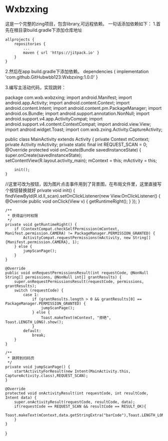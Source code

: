 # Wxbzxing
这是一个完整的zing项目，包含library,可远程依赖。
一句话添加依赖如下：
1.首先在根目录build.gradle下添加仓库地址

	allprojects {
		repositories {
			...
			maven { url 'https://jitpack.io' }
		}
	}

2.然后在app build.gradle下添加依赖。
dependencies {
	        implementation 'com.github.GitHubwbb123:Wxbzxing:1.0.0'
	}
	
 3.编写主活动代码，实现跳转：
 
package com.wxb.wxbzxing;
import android.Manifest;
import android.app.Activity;
import android.content.Context;
import android.content.Intent;
import android.content.pm.PackageManager;
import android.os.Bundle;
import android.support.annotation.NonNull;
import android.support.v4.app.ActivityCompat;
import android.support.v4.content.ContextCompat;
import android.view.View;
import android.widget.Toast;
import com.wxb.zxing.Activity.CaptureActivity;

public class MainActivity extends Activity {
    private Context mContext;
    private Activity mActivity;
    private static final int REQUEST_SCAN = 0;
    @Override
    protected void onCreate(Bundle savedInstanceState) {
        super.onCreate(savedInstanceState);
        setContentView(R.layout.activity_main);
        mContext = this;
        mActivity = this;

        init();
    }
//这里可改为按钮，因为图片点击事件用到了背景图，在布局文件里，这里直接写个按钮替换就好
    private void init() {
        findViewById(R.id.ll_scan).setOnClickListener(new View.OnClickListener() {
            @Override
            public void onClick(View v) {
                getRuntimeRight();
            }
        });
    }

    /**
     * 获得运行时权限
     */
    private void getRuntimeRight() {
        if (ContextCompat.checkSelfPermission(mContext, Manifest.permission.CAMERA) != PackageManager.PERMISSION_GRANTED) {
            ActivityCompat.requestPermissions(mActivity, new String[]{Manifest.permission.CAMERA}, 1);
        } else {
            jumpScanPage();
        }
    }

    @Override
    public void onRequestPermissionsResult(int requestCode, @NonNull String[] permissions, @NonNull int[] grantResults) {
        super.onRequestPermissionsResult(requestCode, permissions, grantResults);
        switch (requestCode) {
            case 1:
                if (grantResults.length > 0 && grantResults[0] == PackageManager.PERMISSION_GRANTED) {
                    jumpScanPage();
                } else {
                    Toast.makeText(mContext, "拒绝", Toast.LENGTH_LONG).show();
                }
            default:
                break;
        }
    }

    /**
     * 跳转到扫码页
     */
    private void jumpScanPage() {
        startActivityForResult(new Intent(MainActivity.this, CaptureActivity.class),REQUEST_SCAN);
    }

    @Override
    protected void onActivityResult(int requestCode, int resultCode, Intent data) {
        super.onActivityResult(requestCode, resultCode, data);
        if(requestCode == REQUEST_SCAN && resultCode == RESULT_OK){
            Toast.makeText(mContext,data.getStringExtra("barCode"),Toast.LENGTH_LONG).show();
        }
    }
}

       
